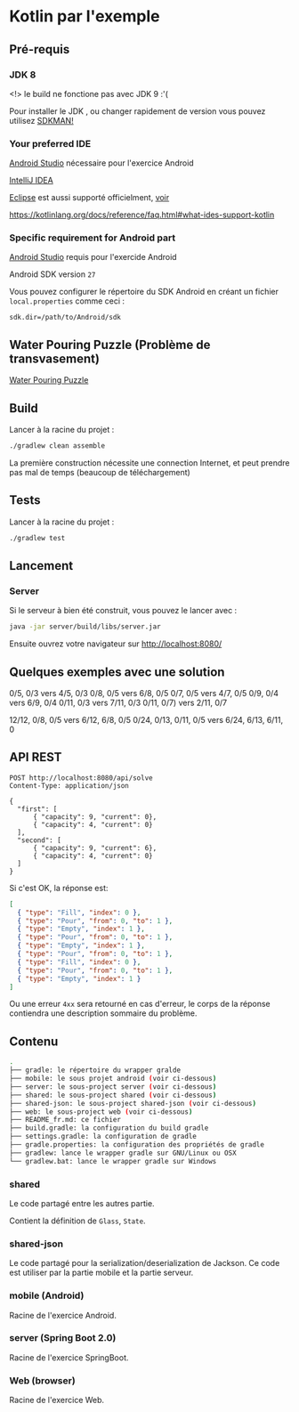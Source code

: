 Kotlin par l'exemple
===

Pré-requis
---

### JDK 8
  
<!> le build ne fonctione pas avec JDK 9 :'(

Pour installer le JDK , ou changer rapidement de version vous pouvez utilisez [SDKMAN!](http://sdkman.io/)
  
### Your preferred IDE
 
[Android Studio](https://developer.android.com/studio/index.html) nécessaire pour l'exercice Android

[IntelliJ IDEA](https://www.jetbrains.com/idea/)

[Eclipse](http://www.eclipse.org/) est aussi supporté officielment, [voir](https://kotlinlang.org/docs/tutorials/getting-started-eclipse.html)

<https://kotlinlang.org/docs/reference/faq.html#what-ides-support-kotlin>

### Specific requirement for Android part

[Android Studio](https://developer.android.com/studio/index.html) requis pour l'exercide Android

Android SDK version `27`

Vous pouvez configurer le répertoire du SDK Android en créant un fichier `local.properties` comme ceci :

```properties
sdk.dir=/path/to/Android/sdk
```

Water Pouring Puzzle (Problème de transvasement)
---

[Water Pouring Puzzle](https://en.wikipedia.org/wiki/Water_pouring_puzzle)

Build
---

Lancer à la racine du projet :

```bash
./gradlew clean assemble

```

La première construction nécessite une connection Internet, et peut prendre pas mal de temps (beaucoup de téléchargement)

Tests
---

Lancer à la racine du projet :

```bash
./gradlew test

```

Lancement
---

### Server

Si le serveur à bien été construit, vous pouvez le lancer avec :

```bash
java -jar server/build/libs/server.jar
```

Ensuite ouvrez votre navigateur sur <http://localhost:8080/>

Quelques exemples avec une solution
---

0/5, 0/3 vers 4/5, 0/3
0/8, 0/5 vers 6/8, 0/5
0/7, 0/5 vers 4/7, 0/5
0/9, 0/4 vers 6/9, 0/4
0/11, 0/3 vers 7/11, 0/3
0/11, 0/7) vers 2/11, 0/7

12/12, 0/8, 0/5 vers 6/12, 6/8, 0/5
0/24, 0/13, 0/11, 0/5 vers 6/24, 6/13, 6/11, 0

API REST
---

```
POST http://localhost:8080/api/solve
Content-Type: application/json

{
  "first": [
      { "capacity": 9, "current": 0},
      { "capacity": 4, "current": 0}
  ],
  "second": [
      { "capacity": 9, "current": 6},
      { "capacity": 4, "current": 0}
  ]
}
```

Si c'est OK, la réponse est:

```json
[
  { "type": "Fill", "index": 0 },
  { "type": "Pour", "from": 0, "to": 1 },
  { "type": "Empty", "index": 1 },
  { "type": "Pour", "from": 0, "to": 1 },
  { "type": "Empty", "index": 1 },
  { "type": "Pour", "from": 0, "to": 1 },
  { "type": "Fill", "index": 0 },
  { "type": "Pour", "from": 0, "to": 1 },
  { "type": "Empty", "index": 1 }
]
```

Ou une erreur `4xx` sera retourné en cas d'erreur, le corps de la réponse contiendra une description sommaire du problème.

Contenu
---

```bash
.
├── gradle: le répertoire du wrapper gralde
├── mobile: le sous projet android (voir ci-dessous)
├── server: le sous-project server (voir ci-dessous)
├── shared: le sous-project shared (voir ci-dessous)
├── shared-json: le sous-project shared-json (voir ci-dessous)
├── web: le sous-project web (voir ci-dessous)
├── README_fr.md: ce fichier
├── build.gradle: la configuration du build gradle
├── settings.gradle: la configuration de gradle
├── gradle.properties: la configuration des propriétés de gradle
├── gradlew: lance le wrapper gradle sur GNU/Linux ou OSX
└── gradlew.bat: lance le wrapper gradle sur Windows
```

### shared

Le code partagé entre les autres partie.

Contient la définition de `Glass`, `State`.

### shared-json

Le code partagé pour la serialization/deserialization de Jackson.
Ce code est utiliser par la partie mobile et la partie serveur.

### mobile (Android)

Racine de l'exercice Android.

### server (Spring Boot 2.0)

Racine de l'exercice SpringBoot.

### Web (browser)

Racine de l'exercice Web.